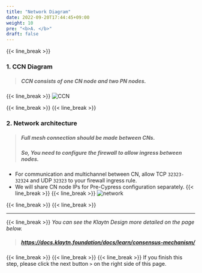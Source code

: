 ```yaml
---
title: "Network Diagram"
date: 2022-09-20T17:44:45+09:00
weight: 10
pre: "<b>A. </b>"
draft: false
---
```


{{< line_break >}}

### 1. CCN Diagram 
>##### CCN consists of one CN node and two PN nodes.
{{< line_break >}}
![CCN](https://raw.githubusercontent.com/klaytn/klaytn-pre-cypress-setup-workshop/main/static/images/klaytn-1.png)

{{< line_break >}}
{{< line_break >}}

### 2. Network architecture
>##### Full mesh connection should be made between CNs.
>##### So, You need to configure the firewall to allow ingress between nodes.

* For communication and multichannel between CN, allow TCP `32323-32324` and UDP `32323` to your firewall ingress rule.
* We will share CN node IPs for Pre-Cypress configuration separately.
{{< line_break >}}
{{< line_break >}}
![network](https://raw.githubusercontent.com/klaytn/klaytn-pre-cypress-setup-workshop/main/static/images/klaytn-2.png)

{{< line_break >}}
{{< line_break >}}

---
{{< line_break >}}
*You can see the Klaytn Design more detailed on the page below.*
>##### https://docs.klaytn.foundation/docs/learn/consensus-mechanism/

{{< line_break >}}
{{< line_break >}}
{{< line_break >}}
If you finish this step, please click the next button ```>``` on the right side of this page.
